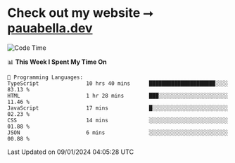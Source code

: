 # Check out my website ⭢ [pauabella.dev](https://pauabella.dev)

<!--START_SECTION:waka-->
![Code Time](http://img.shields.io/badge/Code%20Time-2%2C831%20hrs%2038%20mins-blue)

📊 **This Week I Spent My Time On** 

```text
💬 Programming Languages: 
TypeScript               10 hrs 40 mins      █████████████████████░░░░   83.13 % 
HTML                     1 hr 28 mins        ███░░░░░░░░░░░░░░░░░░░░░░   11.46 % 
JavaScript               17 mins             █░░░░░░░░░░░░░░░░░░░░░░░░   02.23 % 
CSS                      14 mins             ░░░░░░░░░░░░░░░░░░░░░░░░░   01.88 % 
JSON                     6 mins              ░░░░░░░░░░░░░░░░░░░░░░░░░   00.88 % 
```


 Last Updated on 09/01/2024 04:05:28 UTC
<!--END_SECTION:waka-->
